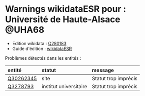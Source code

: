 Warnings wikidataESR pour : Université de Haute-Alsace @UHA68
================

- Edition wikidata : [Q280183](https://www.wikidata.org/wiki/Q280183)
- Guide d'édition : [wikidataESR](https://github.com/cpesr/wikidataESR/)



Problèmes détectés dans les entités :

|entité                                               |statut                 |message              |
|:----------------------------------------------------|:----------------------|:--------------------|
|[Q30262345](https://www.wikidata.org/wiki/Q30262345) |site                   |Statut trop imprécis |
|[Q3278793](https://www.wikidata.org/wiki/Q3278793)   |institut universitaire |Statut trop imprécis |

